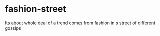 # fashion-street
Its about whole deal of a trend comes from fashion in s street of different gossips
